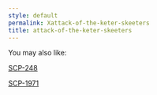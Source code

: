 ```yaml
---
style: default
permalink: Xattack-of-the-keter-skeeters
title: attack-of-the-keter-skeeters
---
```

You may also like:

[SCP-248](http://scp-wiki.net/scp-248)

[SCP-1971](http://scp-wiki.net/scp-1971)
